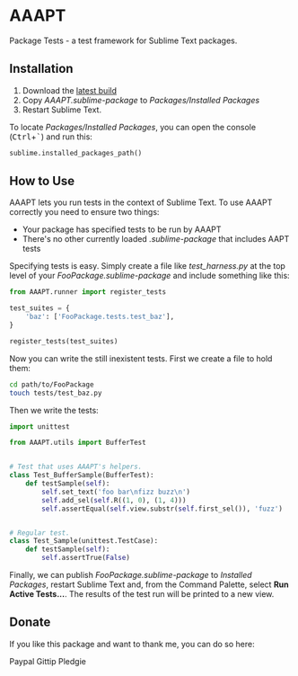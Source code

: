 AAAPT
=====

Package Tests - a test framework for Sublime Text packages.


Installation
------------

1. Download the [latest build](https://bitbucket.org/guillermooo/aaapt/downloads/AAAPT.sublime-package)
2. Copy *AAAPT.sublime-package* to *Packages/Installed Packages*
3. Restart Sublime Text.

To locate *Packages/Installed Packages*, you can open the console (<kbd>Ctrl</kbd>+<kbd>`</kbd>) and run this:

```python
sublime.installed_packages_path()
```


How to Use
----------

AAAPT lets you run tests in the context of Sublime Text. To use AAAPT correctly you need to ensure
two things:

* Your package has specified tests to be run by AAAPT
* There's no other currently loaded *.sublime-package* that includes AAPT tests

Specifying tests is easy. Simply create a file like *test_harness.py* at the top level of your
*FooPackage.sublime-package* and include something like this:

```python
from AAAPT.runner import register_tests

test_suites = {
	'baz': ['FooPackage.tests.test_baz'],
}

register_tests(test_suites)
``` 

Now you can write the still inexistent tests. First we create a file to hold them:

```bash
cd path/to/FooPackage
touch tests/test_baz.py
```

Then we write the tests:

```python
import unittest

from AAAPT.utils import BufferTest


# Test that uses AAAPT's helpers.
class Test_BufferSample(BufferTest):
    def testSample(self):
    	self.set_text('foo bar\nfizz buzz\n')
    	self.add_sel(self.R((1, 0), (1, 4)))	
        self.assertEqual(self.view.substr(self.first_sel()), 'fuzz')


# Regular test.
class Test_Sample(unittest.TestCase):
    def testSample(self):
        self.assertTrue(False)
```

Finally, we can publish *FooPackage.sublime-package* to *Installed Packages*, restart
Sublime Text and, from the Command Palette, select **Run Active Tests...**. The results of the
test run will be printed to a new view.


Donate
------

If you like this package and want to thank me, you can do so here:

Paypal
Gittip
Pledgie
